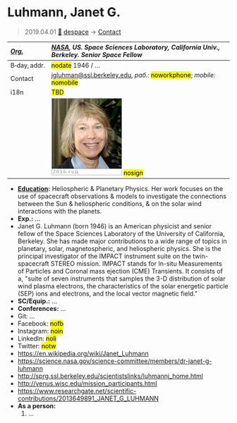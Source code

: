 # Luhmann, Janet G.
> 2019.04.01 [🚀](../index/index.md) [despace](index.md) → [Contact](contact.md)

|*[Org.](contact.md)*|*[NASA](zz_nasa.md), US. Space Sciences Laboratory, California Univ., Berkeley. Senior Space Fellow*|
|:--|:--|
|B‑day, addr.|<mark>nodate</mark> 1946 / …|
|Contact|<jgluhman@ssl.berkeley.edu>, *раб.:* <mark>noworkphone</mark>; *mobile:* <mark>nomobile</mark>|
|i18n|<mark>TBD</mark>|
| |![](f/contact/l/luhmann1_photo.jpg) <mark>nosign</mark>|

   - **[Education](edu.md):** Heliospheric & Planetary Physics. Her work focuses on the use of spacecraft observations & models to investigate the connections between the Sun & heliospheric conditions, & on the solar wind interactions with the planets.
   - **Exp.:** …
   - Janet G. Luhmann (born 1946) is an American physicist and senior fellow of the Space Sciences Laboratory of the University of California, Berkeley. She has made major contributions to a wide range of topics in planetary, solar, magnetospheric, and heliospheric physics. She is the principal investigator of the IMPACT instrument suite on the twin-spacecraft STEREO mission. IMPACT stands for In-situ Measurements of Particles and Coronal mass ejection (CME) Transients. It consists of a, "suite of seven instruments that samples the 3-D distribution of solar wind plasma electrons, the characteristics of the solar energetic particle (SEP) ions and electrons, and the local vector magnetic field."
   - **SC/Equip.:** …
   - **Conferences:** …
   - Git: …
   - Facebook: <mark>nofb</mark>
   - Instagram: <mark>noin</mark>
   - LinkedIn: <mark>noli</mark>
   - Twitter: <mark>notw</mark>
   - <https://en.wikipedia.org/wiki/Janet_Luhmann>
   - <https://science.nasa.gov/science-committee/members/dr-janet-g-luhmann>
   - <http://sprg.ssl.berkeley.edu/scientistslinks/luhmannj_home.html>
   - <http://venus.wisc.edu/mission_participants.html>
   - <https://www.researchgate.net/scientific-contributions/2013649891_JANET_G_LUHMANN>
   - **As a person:**
      1. …
